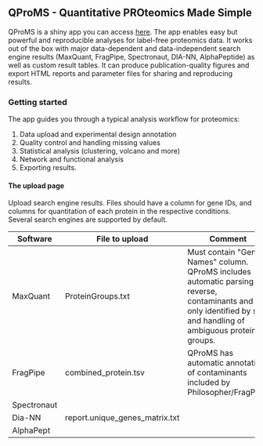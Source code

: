 ## QProMS - Quantitative PROteomics Made Simple

QProMS is a shiny app you can access [here](https://bioserver.ieo.it/shiny/app/qproms). The app enables easy but powerful and reproducible analyses for label-free proteomics data. It works out of the box with  major data-dependent and data-independent search engine results (MaxQuant, FragPipe, Spectronaut, DIA-NN, AlphaPeptide) as well as custom result tables. It can produce publication-quality figures and export HTML reports and parameter files for sharing and reproducing results.

### Getting started

The app guides you through a typical analysis workflow for proteomics:

1. Data upload and experimental design annotation
2. Quality control and handling missing values
3. Statistical analysis (clustering, volcano and more)
4. Network and functional analysis
5. Exporting results.

#### The upload page

Upload search engine results. Files should have a column for gene IDs, and columns for quantitation of each protein in the respective conditions. Several search engines are supported by default.


| Software    | File to upload                 | Comment                                                                                                                                                            | 
|-------------|--------------------------------|--------------------------------------------------------------------------------------------------------------------------------------------------------------------| 
| MaxQuant    | ProteinGroups.txt              | Must contain "Gene Names" column. QProMS includes automatic parsing of reverse, contaminants and only identified by site and handling of ambiguous protein groups. |
| FragPipe    | combined_protein.tsv           | QProMS has automatic annotation of contaminants included by Philosopher/FragPipe.  |
| Spectronaut |  |  | 
| Dia-NN      | report.unique_genes_matrix.txt    | |  
| AlphaPept   |     | |  